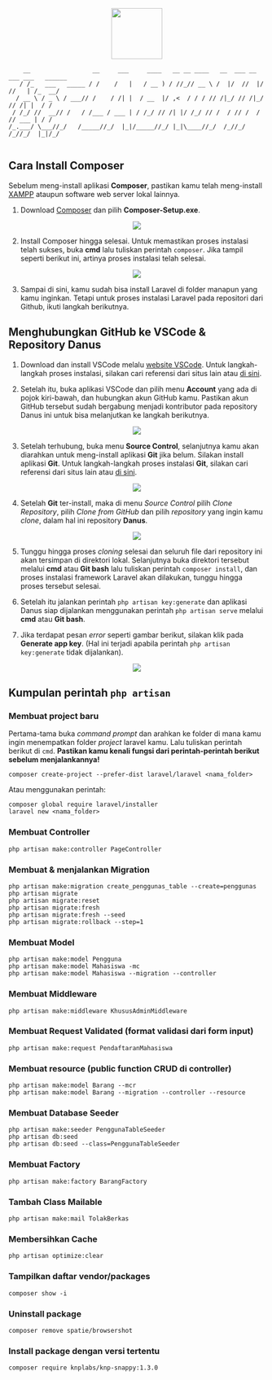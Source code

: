 <p align="center"><a href="#" target="_blank"><img src="https://raw.githubusercontent.com/Mohpoe/Danus/master/public/assets/images/logo.png" width="100"></a></p>

```
    __                 __     ___     ____   __ __ ____   __  ___ __  ___ ___   ______
   / /_   ___   _____ / /    /   |   / __ ) / //_// __ \ /  |/  //  |/  //   | /_  __/
  / __ \ / _ \ / ___// /    / /| |  / __  |/ ,<  / / / // /|_/ // /|_/ // /| |  / /   
 / /_/ //  __// /   / /___ / ___ | / /_/ // /| |/ /_/ // /  / // /  / // ___ | / /    
/_.___/ \___//_/   /_____//_/  |_|/_____//_/ |_|\____//_/  /_//_/  /_//_/  |_|/_/     
                                                                                      
```

## Cara Install Composer

Sebelum meng-install aplikasi **Composer**, pastikan kamu telah meng-install [XAMPP](https://www.apachefriends.org/download.html) ataupun software web server lokal lainnya.

1. Download [Composer](https://getcomposer.org/download/) dan pilih **Composer-Setup.exe**.

<p align="center">
<img src="https://raw.githubusercontent.com/Mohpoe/dokumentasi/master/danus/composer-download.png">
</p>

2. Install Composer hingga selesai. Untuk memastikan proses instalasi telah sukses, buka **cmd** lalu tuliskan perintah `composer`. Jika tampil seperti berikut ini, artinya proses instalasi telah selesai.

<p align="center">
<img src="https://raw.githubusercontent.com/Mohpoe/dokumentasi/master/danus/composer-test.png">
</p>

3. Sampai di sini, kamu sudah bisa install Laravel di folder manapun yang kamu inginkan. Tetapi untuk proses instalasi Laravel pada repositori dari Github, ikuti langkah berikutnya.

## Menghubungkan GitHub ke VSCode & Repository Danus

1. Download dan install VSCode melalu [website VSCode](https://code.visualstudio.com/download). Untuk langkah-langkah proses instalasi, silakan cari referensi dari situs lain atau [di sini](https://www.sekayuweb.com/2021/07/cara-install-visual-studio-code-di-windows.html).

2. Setelah itu, buka aplikasi VSCode dan pilih menu **Account** yang ada di pojok kiri-bawah, dan hubungkan akun GitHub kamu. Pastikan akun GitHub tersebut sudah bergabung menjadi kontributor pada repository Danus ini untuk bisa melanjutkan ke langkah berikutnya.

<p align="center">
<img src="https://raw.githubusercontent.com/Mohpoe/dokumentasi/master/danus/github-account.png">
</p>

3. Setelah terhubung, buka menu **Source Control**, selanjutnya kamu akan diarahkan untuk meng-install aplikasi **Git** jika belum. Silakan install aplikasi **Git**. Untuk langkah-langkah proses instalasi **Git**, silakan cari referensi dari situs lain atau [di sini](https://www.niagahoster.co.id/blog/git-tutorial-dasar/).

<p align="center">
<img src="https://raw.githubusercontent.com/Mohpoe/dokumentasi/master/danus/github-source-control.png">
</p>

4. Setelah **Git** ter-install, maka di menu *Source Control* pilih *Clone Repository*, pilih *Clone from GitHub* dan pilih *repository* yang ingin kamu *clone*, dalam hal ini repository **Danus**.

<p align="center">
<img src="https://raw.githubusercontent.com/Mohpoe/dokumentasi/master/danus/github-clone-repo.png">
</p>

5. Tunggu hingga proses *cloning* selesai dan seluruh file dari repository ini akan tersimpan di direktori lokal. Selanjutnya buka direktori tersebut melalui **cmd** atau **Git bash** lalu tuliskan perintah `composer install`, dan proses instalasi framework Laravel akan dilakukan, tunggu hingga proses tersebut selesai.

6. Setelah itu jalankan perintah `php artisan key:generate` dan aplikasi Danus siap dijalankan menggunakan perintah `php artisan serve` melalui **cmd** atau **Git bash**.

7. Jika terdapat pesan *error* seperti gambar berikut, silakan klik pada **Generate app key**. (Hal ini terjadi apabila perintah `php artisan key:generate` tidak dijalankan).

<p align="center">
<img src="https://raw.githubusercontent.com/Mohpoe/dokumentasi/master/danus/IJ3ai.png">
</p>

## Kumpulan perintah `php artisan`

### Membuat project baru

Pertama-tama buka *command prompt* dan arahkan ke folder di mana kamu ingin menempatkan folder *project* laravel kamu. Lalu tuliskan perintah berikut di `cmd`. **Pastikan kamu kenali fungsi dari perintah-perintah berikut sebelum menjalankannya!**

```
composer create-project --prefer-dist laravel/laravel <nama_folder>
```

Atau menggunakan perintah:

```
composer global require laravel/installer
laravel new <nama_folder>
```

### Membuat Controller

```
php artisan make:controller PageController
```

### Membuat & menjalankan Migration

```
php artisan make:migration create_penggunas_table --create=penggunas
php artisan migrate
php artisan migrate:reset
php artisan migrate:fresh
php artisan migrate:fresh --seed
php artisan migrate:rollback --step=1
```

### Membuat Model

```
php artisan make:model Pengguna
php artisan make:model Mahasiswa -mc
php artisan make:model Mahasiswa --migration --controller
```

### Membuat Middleware

```
php artisan make:middleware KhususAdminMiddleware
```

### Membuat Request Validated (format validasi dari form input)

```
php artisan make:request PendaftaranMahasiswa
```

### Membuat resource (public function CRUD di controller)

```
php artisan make:model Barang --mcr
php artisan make:model Barang --migration --controller --resource
```

### Membuat Database Seeder

```
php artisan make:seeder PenggunaTableSeeder
php artisan db:seed
php artisan db:seed --class=PenggunaTableSeeder
```

### Membuat Factory

```
php artisan make:factory BarangFactory
```

### Tambah Class Mailable

```
php artisan make:mail TolakBerkas
```

### Membersihkan Cache

```
php artisan optimize:clear
```

### Tampilkan daftar vendor/packages

```
composer show -i
```

### Uninstall package

```
composer remove spatie/browsershot
```

### Install package dengan versi tertentu

```
composer require knplabs/knp-snappy:1.3.0
```
